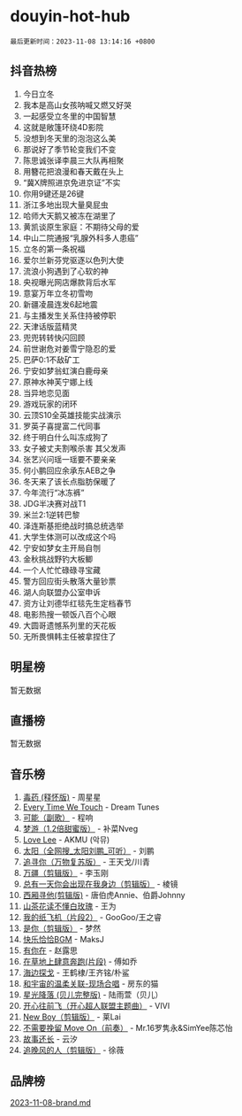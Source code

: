 # douyin-hot-hub

`最后更新时间：2023-11-08 13:14:16 +0800`

## 抖音热榜

1. 今日立冬
1. 我本是高山女孩呐喊又燃又好哭
1. 一起感受立冬里的中国智慧
1. 这就是敞篷环绕4D影院
1. 没想到冬天里的泡泡这么美
1. 那说好了季节轮变我们不变
1. 陈思诚张译李晨三大队再相聚
1. 用簪花把浪漫和春天戴在头上
1. “冀X牌照进京免进京证”不实
1. 你用9键还是26键
1. 浙江多地出现大量臭屁虫
1. 哈师大天鹅又被冻在湖里了
1. 黄凯谈原生家庭：不期待父母的爱
1. 中山二院通报“乳腺外科多人患癌”
1. 立冬的第一条祝福
1. 爱尔兰新芬党驱逐以色列大使
1. 流浪小狗遇到了心软的神
1. 央视曝光网店爆款背后水军
1. 意宴万年立冬初雪吻
1. 新疆凌晨连发6起地震
1. 与主播发生关系住持被停职
1. 天津话版蓝精灵
1. 兜兜转转快闪回顾
1. 前世谢危对姜雪宁隐忍的爱
1. 巴萨0:1不敌矿工
1. 宁安如梦翁虹演白鹿母亲
1. 原神水神芙宁娜上线
1. 当异地恋见面
1. 游戏玩家的闭环
1. 云顶S10全英雄技能实战演示
1. 罗英子喜提富二代同事
1. 终于明白什么叫冻成狗了
1. 女子被丈夫割喉杀害 其父发声
1. 张艺兴问瑶一瑶要不要亲亲
1. 何小鹏回应余承东AEB之争
1. 冬天来了该长点脂肪保暖了
1. 今年流行“冰冻裤”
1. JDG半决赛对战T1
1. 米兰2:1逆转巴黎
1. 泽连斯基拒绝战时搞总统选举
1. 大学生体测可以改成这个吗
1. 宁安如梦女主开局自刎
1. 金秋挑战野钓大板鲫
1. 一个人忙忙碌碌寻宝藏
1. 警方回应街头散落大量钞票
1. 湖人向联盟办公室申诉
1. 资方让刘德华红毯先生定档春节
1. 电影热搜一顿饭八百个心眼
1. 大圆哥遗憾系列里的天花板
1. 无所畏惧韩主任被拿捏住了

## 明星榜

暂无数据

## 直播榜

暂无数据

## 音乐榜

1. [毒药 (释怀版)](https://sf6-cdn-tos.douyinstatic.com/obj/tos-cn-ve-2774/oYILMEAzspdZBIzy4frJNB8ZHPHWAhiwowd4Ad) - 周星星
1. [Every Time We Touch](https://sf3-cdn-tos.douyinstatic.com/obj/tos-cn-ve-2774/ogN6lUKQeBBfEVhIOMikG1CcJjugxk1tztZyhP) - Dream Tunes
1. [可能（副歌）](https://sf3-cdn-tos.douyinstatic.com/obj/tos-cn-ve-2774/cde1731888894259b333569393c2fb51) - 程响
1. [梦游（1.2倍甜蜜版）](https://sf3-cdn-tos.douyinstatic.com/obj/tos-cn-ve-2774/o4gyAUm8hwufoEABmwVIiQtHsFuGzAEEWtNMzo) - 补菜Nveg
1. [Love Lee](https://sf6-cdn-tos.douyinstatic.com/obj/tos-cn-ve-2774/o05GbkJGbCBTdDnMtB0fwOYgkeZp23vrWQDQBS) - AKMU (악뮤)
1. [太阳（全网搜_太阳刘鹏_可听）](https://sf6-cdn-tos.douyinstatic.com/obj/tos-cn-ve-2774/ogWbyIQnlBFImVbeDocRdCIYtBHlbJXgfZMvgz) - 刘鹏
1. [追寻你（万物复苏版）](https://sf3-cdn-tos.douyinstatic.com/obj/tos-cn-ve-2774/oYeAZJsbjIDit9APmBg8u6uDUQnHmoCf3gbo74) - 王天戈/川青
1. [万疆（剪辑版）](https://sf3-cdn-tos.douyinstatic.com/obj/tos-cn-ve-2774/ooG7oVgFlDTelKCjCsTTobQvbdtj1BBQXnfZd8) - 李玉刚
1. [总有一天你会出现在我身边（剪辑版）](https://sf6-cdn-tos.douyinstatic.com/obj/tos-cn-ve-2774/oMLsHwhWW7CYoAhoWB9EXUQIzNBsfAJxpAoxCU) - 棱镜
1. [西厢寻他(剪辑版)](https://sf6-cdn-tos.douyinstatic.com/obj/tos-cn-ve-2774/oUsAVfAQKlRNxEv5qxvIB8o5qmIWUcXbzJKJhw) - 唐伯虎Annie、伯爵Johnny
1. [山茶花读不懂白玫瑰](https://sf3-cdn-tos.douyinstatic.com/obj/tos-cn-ve-2774/osfn8B7DktrRHEPJgPCfDbw7QDQEkwC16BxZg9) - 王为
1. [我的纸飞机（片段2）](https://sf3-cdn-tos.douyinstatic.com/obj/tos-cn-ve-2774/oM2ZrKcg2CD5AeRB2gkeXOFB1IxAGJdZPazYHf) - GooGoo/王之睿
1. [是你（剪辑版）](https://sf6-cdn-tos.douyinstatic.com/obj/tos-cn-ve-2774/46019dae783c4c969944217fe1cfafc4) - 梦然
1. [快乐恰恰BGM](https://sf6-cdn-tos.douyinstatic.com/obj/tos-cn-ve-2774/07b173ca7d2f40f3ba0b97ac7fa3a44a) - MaksJ
1. [有你在](https://sf3-cdn-tos.douyinstatic.com/obj/tos-cn-ve-2774/o8zImmNsI8B0yfAW5FKAB1oBhkMAlIrwsZEi1V) - 赵露思
1. [在草地上肆意奔跑(片段)](https://sf3-cdn-tos.douyinstatic.com/obj/tos-cn-ve-2774/8831d494742f45dabdfa8adb8b817259) - 傅如乔
1. [海边探戈](https://sf6-cdn-tos.douyinstatic.com/obj/tos-cn-ve-2774/os9gE0VQCGqt6VQkZDyBBYvfSDY0QFe3vVmubn) - 王鹤棣/王齐铭/朴鲨
1. [和宇宙的温柔关联-现场合唱](https://sf3-cdn-tos.douyinstatic.com/obj/tos-cn-ve-2774/o0hONGDYQBgk0e5bqDeQOonVmncA6tC2nBwZLT) - 房东的猫
1. [星光降落 (贝儿完整版)](https://sf3-cdn-tos.douyinstatic.com/obj/tos-cn-ve-2774/okwB9hAwyAtsFFkFBzAX1hOOfQuIoMNs0W2Mwr) - 陆雨萱（贝儿）
1. [开心往前飞（开心超人联盟主题曲）](https://sf6-cdn-tos.douyinstatic.com/obj/tos-cn-ve-2774/9d8fb7c82cf1421fb93a9fe925275e0a) - VIVI
1. [New Boy（剪辑版）](https://sf3-cdn-tos.douyinstatic.com/obj/tos-cn-ve-2774/oAozkaGFcPxBerw7nBQfYf8z6CgCZAblDka2cl) - 莱Lai
1. [不需要挽留 Move On（前奏）](https://sf3-cdn-tos.douyinstatic.com/obj/tos-cn-ve-2774/ooCBhgCCkF4nExzQL9WZSUbitfA8IsDkgQIYhe) - Mr.16罗隽永&SimYee陈芯怡
1. [故事还长](https://sf6-cdn-tos.douyinstatic.com/obj/tos-cn-ve-2774/30a26758c8594f0ab81ac675c33ee2c5) - 云汐
1. [追晚风的人（剪辑版）](https://sf3-cdn-tos.douyinstatic.com/obj/tos-cn-ve-2774/560835060af84ac29cd5c12e2a98f7eb) - 徐薇

## 品牌榜

[2023-11-08-brand.md](2023-11-08-brand.md)
